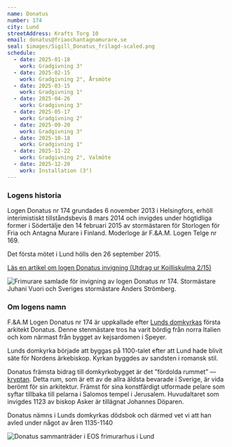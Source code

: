 ```yaml
---
name: Donatus
number: 174
city: Lund
streetAddress: Krafts Torg 10
email: donatus@friaochantagnamurare.se
seal: $images/Sigill_Donatus_frilagd-scaled.png
schedule:
  - date: 2025-01-18
    work: Gradgivning 3°
  - date: 2025-02-15
    work: Gradgivning 2°, Årsmöte
  - date: 2025-03-15
    work: Gradgivning 1°
  - date: 2025-04-26
    work: Gradgivning 3°
  - date: 2025-05-17
    work: Gradgivning 2°
  - date: 2025-09-20
    work: Gradgivning 3°
  - date: 2025-10-18
    work: Gradgivning 1°
  - date: 2025-11-22
    work: Gradgivning 2°, Valmöte
  - date: 2025-12-20
    work: Installation (3°)
---
```

### Logens historia

Logen Donatus nr 174 grundades 6 november 2013 i Helsingfors, erhöll interimistiskt tillståndsbevis 8 mars 2014 och invigdes under högtidliga former i Södertälje den 14 februari 2015 av stormästaren för Storlogen för Fria och Antagna Murare i Finland. Moderloge är F.&A.M. Logen Telge nr 169.

Det första mötet i Lund hölls den 26 september 2015.

[Läs en artikel om logen Donatus invigning (Utdrag ur Koilliskulma 2/15)](../content/images/Utdrag-ur-Koilliskulma_2_2015.pdf)

![Frimurare samlade för invigning av logen Donatus nr 174. Stormästare Juhani Vuori och Sveriges stormästare Anders Strömberg.]($images/Donatus_invigning.jpg)

### Om logens namn

F.&A.M Logen Donatus nr 174 är uppkallade efter [Lunds domkyrkas](http://sv.wikipedia.org/wiki/Lunds_domkyrka) första arkitekt Donatus. Denne stenmästare tros ha varit bördig från norra Italien och kom närmast från bygget av kejsardomen i Speyer.

Lunds domkyrka började att byggas på 1100-talet efter att Lund hade blivit säte för Nordens ärkebiskop. Kyrkan byggdes av sandsten i romansk stil.

Donatus främsta bidrag till domkyrkobygget är det ”fördolda rummet” — [kryptan](http://lundsdomkyrka.se/rundtur/kryptan/). Detta rum, som är ett av de allra äldsta bevarade i Sverige, är vida berömt för sin arkitektur. Främst för sina konstfärdigt utformade pelare som syftar tillbaka till pelarna i Salomos tempel i Jerusalem. Huvudaltaret som invigdes 1123 av biskop Asker är tillägnat Johannes Döparen.

Donatus nämns i Lunds domkyrkas dödsbok och därmed vet vi att han avled under något av åren 1135-1140

![Donatus sammanträder i EOS frimurarhus i Lund]($images/EOS-1024x735.jpg)